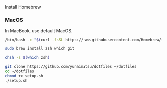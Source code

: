 Install Homebrew


### MacOS 
In MacBook, use default MacOS.

```sh
/bin/bash -c "$(curl -fsSL https://raw.githubusercontent.com/Homebrew/install/HEAD/install.sh)"
```

```sh
sudo brew install zsh which git
```

```sh
chsh -s $(which zsh)
```

```sh
git clone https://github.com/yunaimatsu/dotfiles ~/dotfiles
cd ~/dotfiles
chmod +x setup.sh
./setup.sh
```
